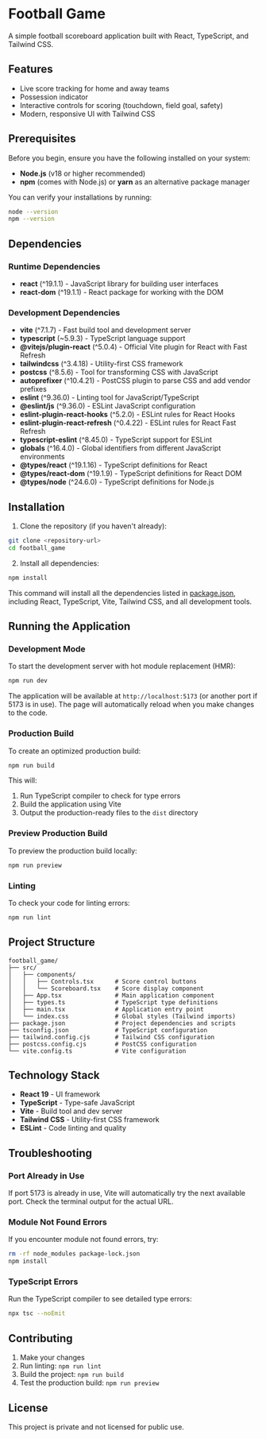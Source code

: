 # Football Game

A simple football scoreboard application built with React, TypeScript, and Tailwind CSS.

## Features

- Live score tracking for home and away teams
- Possession indicator
- Interactive controls for scoring (touchdown, field goal, safety)
- Modern, responsive UI with Tailwind CSS

## Prerequisites

Before you begin, ensure you have the following installed on your system:

- **Node.js** (v18 or higher recommended)
- **npm** (comes with Node.js) or **yarn** as an alternative package manager

You can verify your installations by running:

```bash
node --version
npm --version
```

## Dependencies

### Runtime Dependencies

- **react** (^19.1.1) - JavaScript library for building user interfaces
- **react-dom** (^19.1.1) - React package for working with the DOM

### Development Dependencies

- **vite** (^7.1.7) - Fast build tool and development server
- **typescript** (~5.9.3) - TypeScript language support
- **@vitejs/plugin-react** (^5.0.4) - Official Vite plugin for React with Fast Refresh
- **tailwindcss** (^3.4.18) - Utility-first CSS framework
- **postcss** (^8.5.6) - Tool for transforming CSS with JavaScript
- **autoprefixer** (^10.4.21) - PostCSS plugin to parse CSS and add vendor prefixes
- **eslint** (^9.36.0) - Linting tool for JavaScript/TypeScript
- **@eslint/js** (^9.36.0) - ESLint JavaScript configuration
- **eslint-plugin-react-hooks** (^5.2.0) - ESLint rules for React Hooks
- **eslint-plugin-react-refresh** (^0.4.22) - ESLint rules for React Fast Refresh
- **typescript-eslint** (^8.45.0) - TypeScript support for ESLint
- **globals** (^16.4.0) - Global identifiers from different JavaScript environments
- **@types/react** (^19.1.16) - TypeScript definitions for React
- **@types/react-dom** (^19.1.9) - TypeScript definitions for React DOM
- **@types/node** (^24.6.0) - TypeScript definitions for Node.js

## Installation

1. Clone the repository (if you haven't already):

```bash
git clone <repository-url>
cd football_game
```

2. Install all dependencies:

```bash
npm install
```

This command will install all the dependencies listed in [package.json](package.json), including React, TypeScript, Vite, Tailwind CSS, and all development tools.

## Running the Application

### Development Mode

To start the development server with hot module replacement (HMR):

```bash
npm run dev
```

The application will be available at `http://localhost:5173` (or another port if 5173 is in use). The page will automatically reload when you make changes to the code.

### Production Build

To create an optimized production build:

```bash
npm run build
```

This will:
1. Run TypeScript compiler to check for type errors
2. Build the application using Vite
3. Output the production-ready files to the `dist` directory

### Preview Production Build

To preview the production build locally:

```bash
npm run preview
```

### Linting

To check your code for linting errors:

```bash
npm run lint
```

## Project Structure

```
football_game/
├── src/
│   ├── components/
│   │   ├── Controls.tsx      # Score control buttons
│   │   └── Scoreboard.tsx    # Score display component
│   ├── App.tsx               # Main application component
│   ├── types.ts              # TypeScript type definitions
│   ├── main.tsx              # Application entry point
│   └── index.css             # Global styles (Tailwind imports)
├── package.json              # Project dependencies and scripts
├── tsconfig.json             # TypeScript configuration
├── tailwind.config.cjs       # Tailwind CSS configuration
├── postcss.config.cjs        # PostCSS configuration
└── vite.config.ts            # Vite configuration
```

## Technology Stack

- **React 19** - UI framework
- **TypeScript** - Type-safe JavaScript
- **Vite** - Build tool and dev server
- **Tailwind CSS** - Utility-first CSS framework
- **ESLint** - Code linting and quality

## Troubleshooting

### Port Already in Use

If port 5173 is already in use, Vite will automatically try the next available port. Check the terminal output for the actual URL.

### Module Not Found Errors

If you encounter module not found errors, try:

```bash
rm -rf node_modules package-lock.json
npm install
```

### TypeScript Errors

Run the TypeScript compiler to see detailed type errors:

```bash
npx tsc --noEmit
```

## Contributing

1. Make your changes
2. Run linting: `npm run lint`
3. Build the project: `npm run build`
4. Test the production build: `npm run preview`

## License

This project is private and not licensed for public use.
